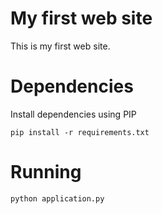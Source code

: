 # My first web site
This is my first web site. 

# Dependencies
Install dependencies using PIP
```buildoutcfg
pip install -r requirements.txt
```
# Running
```buildoutcfg
python application.py
```
